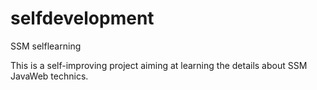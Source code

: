 # selfdevelopment
SSM selflearning

This is a self-improving project aiming at learning the details about SSM JavaWeb technics.

